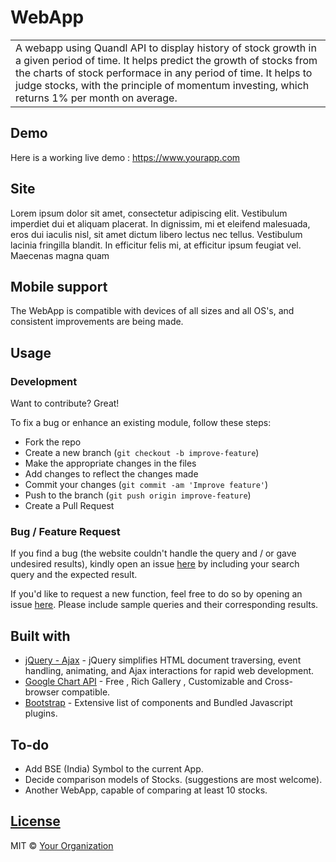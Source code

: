 # WebApp

<table>
<tr>
<td>
  A webapp using Quandl API to display history of stock growth in a given period of time. It helps predict the growth of stocks from the  charts of stock performace in any period of time. It helps to judge stocks, with the principle of momentum investing, which returns 1% per month on average.
</td>
</tr>
</table>


## Demo
Here is a working live demo :  https://www.yourapp.com


## Site
Lorem ipsum dolor sit amet, consectetur adipiscing elit. Vestibulum imperdiet dui et aliquam placerat. In dignissim, mi et eleifend malesuada, eros dui iaculis nisl, sit amet dictum libero lectus nec tellus. Vestibulum lacinia fringilla blandit. In efficitur felis mi, at efficitur ipsum feugiat vel. Maecenas magna quam


## Mobile support
The WebApp is compatible with devices of all sizes and all OS's, and consistent improvements are being made.


## Usage

### Development
Want to contribute? Great!

To fix a bug or enhance an existing module, follow these steps:

- Fork the repo
- Create a new branch (`git checkout -b improve-feature`)
- Make the appropriate changes in the files
- Add changes to reflect the changes made
- Commit your changes (`git commit -am 'Improve feature'`)
- Push to the branch (`git push origin improve-feature`)
- Create a Pull Request

### Bug / Feature Request

If you find a bug (the website couldn't handle the query and / or gave undesired results), kindly open an issue [here](#) by including your search query and the expected result.

If you'd like to request a new function, feel free to do so by opening an issue [here](#). Please include sample queries and their corresponding results.


## Built with

- [jQuery - Ajax](http://www.w3schools.com/jquery/jquery_ref_ajax.asp) - jQuery simplifies HTML document traversing, event handling, animating, and Ajax interactions for rapid web development.
- [Google Chart API](https://developers.google.com/chart/interactive/docs/quick_start) - Free , Rich Gallery , Customizable and Cross-browser compatible.
- [Bootstrap](http://getbootstrap.com/) - Extensive list of components and  Bundled Javascript plugins.


## To-do
- Add BSE (India) Symbol to the current App.
- Decide comparison models of Stocks. (suggestions are most welcome).
- Another WebApp, capable of comparing at least 10 stocks.


## [License](#)

MIT &copy; [Your Organization ](#)

